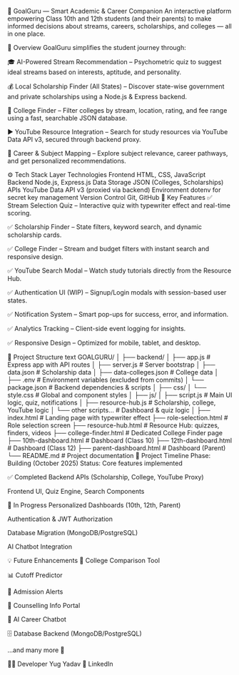 🎯 GoalGuru — Smart Academic & Career Companion
An interactive platform empowering Class 10th and 12th students (and their parents) to make informed decisions about streams, careers, scholarships, and colleges — all in one place.

🧠 Overview
GoalGuru simplifies the student journey through:

🎓 AI-Powered Stream Recommendation – Psychometric quiz to suggest ideal streams based on interests, aptitude, and personality.

💰 Local Scholarship Finder (All States) – Discover state-wise government and private scholarships using a Node.js & Express backend.

🏫 College Finder – Filter colleges by stream, location, rating, and fee range using a fast, searchable JSON database.

▶️ YouTube Resource Integration – Search for study resources via YouTube Data API v3, secured through backend proxy.

🧭 Career & Subject Mapping – Explore subject relevance, career pathways, and get personalized recommendations.

⚙️ Tech Stack
Layer	Technologies
Frontend	HTML, CSS, JavaScript
Backend	Node.js, Express.js
Data Storage	JSON (Colleges, Scholarships)
APIs	YouTube Data API v3 (proxied via backend)
Environment	dotenv for secret key management
Version Control	Git, GitHub
🚀 Key Features
✅ Stream Selection Quiz – Interactive quiz with typewriter effect and real-time scoring.

✅ Scholarship Finder – State filters, keyword search, and dynamic scholarship cards.

✅ College Finder – Stream and budget filters with instant search and responsive design.

✅ YouTube Search Modal – Watch study tutorials directly from the Resource Hub.

✅ Authentication UI (WIP) – Signup/Login modals with session-based user states.

✅ Notification System – Smart pop-ups for success, error, and information.

✅ Analytics Tracking – Client-side event logging for insights.

✅ Responsive Design – Optimized for mobile, tablet, and desktop.

🧩 Project Structure
text
GOALGURU/
│
├── backend/
│   ├── app.js                  # Express app with API routes
│   ├── server.js               # Server bootstrap
│   ├── data.json               # Scholarship data
│   ├── data-colleges.json      # College data
│   ├── .env                    # Environment variables (excluded from commits)
│   └── package.json            # Backend dependencies & scripts
│
├── css/
│   └── style.css               # Global and component styles
│
├── js/
│   ├── script.js               # Main UI logic, quiz, notifications
│   ├── resource-hub.js         # Scholarship, college, YouTube logic
│   └── other scripts…          # Dashboard & quiz logic
│
├── index.html                  # Landing page with typewriter effect
├── role-selection.html         # Role selection screen
├── resource-hub.html           # Resource Hub: quizzes, finders, videos
├── college-finder.html         # Dedicated College Finder page
├── 10th-dashboard.html         # Dashboard (Class 10)
├── 12th-dashboard.html         # Dashboard (Class 12)
├── parent-dashboard.html       # Dashboard (Parent)
└── README.md                   # Project documentation
📅 Project Timeline
Phase: Building (October 2025)
Status: Core features implemented

✅ Completed
Backend APIs (Scholarship, College, YouTube Proxy)

Frontend UI, Quiz Engine, Search Components

🧩 In Progress
Personalized Dashboards (10th, 12th, Parent)

Authentication & JWT Authorization

Database Migration (MongoDB/PostgreSQL)

AI Chatbot Integration

💡 Future Enhancements
🧮 College Comparison Tool

📊 Cutoff Predictor

🔔 Admission Alerts

🧭 Counselling Info Portal

🤖 AI Career Chatbot

🗄️ Database Backend (MongoDB/PostgreSQL)

…and many more 🚀

👨‍💻 Developer
Yug Yadav
🔗 LinkedIn

